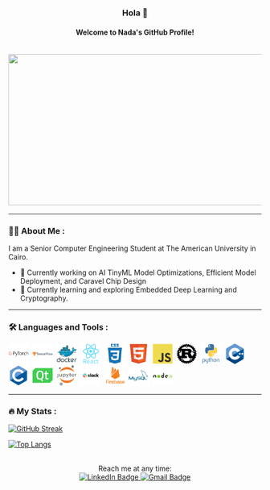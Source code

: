 <h3 align="center">
  Hola 👋
  
</h3>
<h4 align="center">
  Welcome to Nada's GitHub Profile!
 </h4>
<br>
<div align="center">
  <img src="https://media.giphy.com/media/L8K62iTDkzGX6/giphy.gif" width="600" height="300"/>
</div>

---

### :woman_technologist: About Me :
I am a Senior Computer Engineering Student at The American University in Cairo.
- 🔭 Currently working on AI TinyML Model Optimizations, Efficient Model Deployment, and Caravel Chip Design
- 🌱 Currently learning and exploring Embedded Deep Learning and Cryptography.

---

### :hammer_and_wrench: Languages and Tools :

<div>
  
  <img src="https://github.com/devicons/devicon/blob/master/icons/pytorch/pytorch-original-wordmark.svg" title="PyTorch" alt="PyTorch" width="40" height="40"/>&nbsp;
  <img src="https://github.com/devicons/devicon/blob/master/icons/tensorflow/tensorflow-original-wordmark.svg" title="Tensorflow" alt="Tensorflow" width="40" height="40"/>&nbsp;
  <img src="https://github.com/devicons/devicon/blob/master/icons/docker/docker-original-wordmark.svg" title="Docker" alt="Docker" width="40" height="40"/>&nbsp;
  <img src="https://github.com/devicons/devicon/blob/master/icons/react/react-original-wordmark.svg" title="React" alt="React" width="40" height="40"/>&nbsp;
  <img src="https://github.com/devicons/devicon/blob/master/icons/css3/css3-plain-wordmark.svg"  title="CSS3" alt="CSS" width="40" height="40"/>&nbsp;
  <img src="https://github.com/devicons/devicon/blob/master/icons/html5/html5-original.svg" title="HTML5" alt="HTML" width="40" height="40"/>&nbsp;
  <img src="https://github.com/devicons/devicon/blob/master/icons/javascript/javascript-original.svg" title="JavaScript" alt="JavaScript" width="40" height="40"/>&nbsp;
  <img src="https://github.com/devicons/devicon/blob/master/icons/rust/rust-plain.svg" title="Rust" alt="Rust" width="40" height="40"/>&nbsp;
  <img src="https://github.com/devicons/devicon/blob/master/icons/python/python-original-wordmark.svg" title="Python" alt="Python" width="40" height="40"/>&nbsp;
  <img src="https://github.com/devicons/devicon/blob/master/icons/cplusplus/cplusplus-original.svg" title="Cplusplus" alt="Cplusplus" width="40" height="40"/>&nbsp;
  <img src="https://github.com/devicons/devicon/blob/master/icons/c/c-original.svg" title="C" alt="C" width="40" height="40"/>&nbsp;
  <img src="https://github.com/devicons/devicon/blob/master/icons/qt/qt-original.svg" title="Qt" alt="Qt" width="40" height="40"/>&nbsp;
  <img src="https://github.com/devicons/devicon/blob/master/icons/jupyter/jupyter-original-wordmark.svg" title="Jupyter" alt="Jupyter" width="40" height="40"/>&nbsp;
  <img src="https://github.com/devicons/devicon/blob/master/icons/slack/slack-original-wordmark.svg" title="Slack" alt="Slack" width="40" height="40"/>&nbsp;
  <img src="https://github.com/devicons/devicon/blob/master/icons/firebase/firebase-plain-wordmark.svg" title="Firebase" alt="Firebase" width="40" height="40"/>&nbsp;
  <img src="https://github.com/devicons/devicon/blob/master/icons/mysql/mysql-plain-wordmark.svg" title="MySQL"  alt="MySQL" width="40" height="40"/>&nbsp;
  <img src="https://github.com/devicons/devicon/blob/master/icons/nodejs/nodejs-original-wordmark.svg" title="NodeJS" alt="NodeJS" width="40" height="40"/>
</div>

---

### :fire: My Stats :
[![GitHub Streak](http://github-readme-streak-stats.herokuapp.com?user=nadabadawi)](https://git.io/streak-stats)

[![Top Langs](https://github-readme-stats.vercel.app/api/top-langs/?username=nadabadawi)](https://github.com/anuraghazra/github-readme-stats)


<br>
<div align="center"> Reach me at any time: </div>
<div id="badges" align="center">
  <a href="https://www.linkedin.com/in/nada-badawi-1364nb/">
  <img src="https://www.iconpacks.net/icons/2/free-linkedin-logo-icon-2430-thumb.png" alt="LinkedIn Badge" width="30"/>
    </a>
  <a href="mailto:nadabadawi03@gmail.com">
  <img src="https://cdn-icons-png.flaticon.com/512/732/732200.png?w=740&t=st=1686091816~exp=1686092416~hmac=febe729e677092ff3b085da48ffa33dbd243a61e19ac67cbd96923f162f701f1" alt="Gmail Badge" width="30"/>
  </a>
</div>


<!--

**nadabadawi/nadabadawi** is a ✨ _special_ ✨ repository because its `README.md` (this file) appears on your GitHub profile.
"https://media.giphy.com/media/M9gbBd9nbDrOTu1Mqx/giphy.gif"

<br>
<div id="header" align="center">
  <img src="https://media.giphy.com/media/SHjOSDkKZ18qOHA5B5/giphy.gif" width="150"/>
</div>

Here are some ideas to get you started:

- 🔭 I’m currently working on ...
- 🌱 I’m currently learning ...
- 👯 I’m looking to collaborate on ...
- 🤔 I’m looking for help with ...
- 💬 Ask me about ...
- 📫 How to reach me: ...
- 😄 Pronouns: ...
- ⚡ Fun fact: ...
-->
